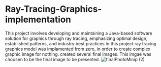 # Ray-Tracing-Graphics-implementation
This project involves developing and maintaining a Java-based software solution for graphics through ray tracing, emphasizing optimal design, established patterns, and industry best practices
In this project ray tracing graphics model was implamented from zero, in order to create complex graphic image for nothing. created several final images. This imgae was choosen to be the final image to be presented. 
![finalPhotoMinip (2)](https://github.com/yosef147yosef/ISE5783_2257_4091/assets/128507240/398e7777-8ecc-48c0-97f9-07c643938d29)
